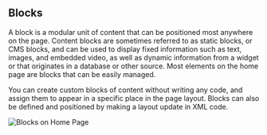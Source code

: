 Blocks
--

A block is a modular unit of content that can be positioned most anywhere on the page. Content blocks are sometimes referred to as static blocks, or CMS blocks, and can be used to display fixed information such as text, images, and embedded video, as well as dynamic information from a widget or that originates in a database or other source. Most elements on the home page are blocks that can be easily managed.

You can create custom blocks of content without writing any code, and assign them to appear in a specific place in the page layout. Blocks can also be defined and positioned by making a layout update in XML code.

![Blocks on Home Page](https://docs.magento.com/m2/ce/user_guide/Resources/Images/storefront-blocks-home-page_thumb_0_0.png)